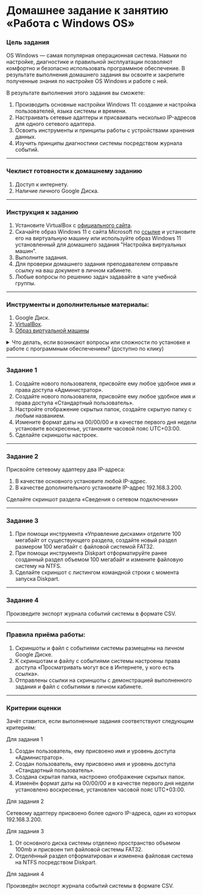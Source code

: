 # Домашнее задание к занятию «Работа с Windows OS»

### Цель задания

OS Windows — самая популярная операционная система. Навыки по настройке, диагностике и правильной эксплуатации позволяют комфортно и безопасно использовать программное обеспечение. В результате выполнения домашнего задания вы освоите и закрепите полученные знания по настройке OS Windows и работе с ней.

В результате выполнения этого задания вы сможете:

1. Производить основные настройки Windows 11: создание и настройка пользователей, языка системы и времени.
2. Настраивать сетевые адаптеры и присваивать несколько IP-адресов для одного сетевого адаптера.
3. Освоить инструменты и принципы работы с устройствами хранения данных.
4. Изучить принципы диагностики системы посредством журнала событий.

------

### Чеклист готовности к домашнему заданию

1. Доступ к интернету.
2. Наличие личного Google Диска.

------

### Инструкция к заданию

1. Установите VirtualBox с [официального сайта](https://www.virtualbox.org/).
2. Скачайте образ Windows 11 с сайта Microsoft по [ссылке](https://www.microsoft.com/ru-ru/software-download/windows11) и установите его на виртуальную машину или используйте образ Windows 11 установленный для домашнего задания "Настройка виртуальных машин".
4. Выполните задания.
5. Для проверки домашнего задания преподавателем отправьте ссылку на ваш документ в личном кабинете.
6. Любые вопросы по решению задач задавайте в чате учебной группы.

------

### Инструменты и дополнительные материалы:

1. Google Диск.
2. [VirtualBox](https://www.virtualbox.org/wiki/Downloads).
3. [Образ виртуальной машины](https://www.microsoft.com/ru-ru/software-download/windows11)

<details>
  <summary> Что делать, если возникают вопросы или сложности по установке и работе с программным обеспечением? (доступно по клику)</summary>
  
  
1. Напишите в чат группы или обратиться к координатору в системе обращений студентов на сайте по [ссылке](netology.ru/profile?modal=support&type=new-ticket)

2. Можете написать о своей проблеме в разделе «Вопросы и ответы» к домашнему заданию
  
  ![image](https://github.com/netology-code/pwin-homeworks/blob/homeworks-pae-7/5.1/Q%26A.png)
    ---
  
</details>

------

### Задание 1

1. Создайте нового пользователя, присвойте ему любое удобное имя и права доступа «Администратор».
1. Создайте нового пользователя, присвойте ему любое удобное имя и права доступа «Стандартный пользователь».
1. Настройте отображение скрытых папок, создайте скрытую папку с любым названием.
1. Измените формат даты на 00/00/00 и в качестве первого дня недели установите воскресенье, установите часовой пояс UTC+03:00.
1. Сделайте скриншоты настроек.


------

### Задание 2

Присвойте сетевому адаптеру два IP-адреса:
  1. В качестве основного установите любой IP-адрес.
  2. В качестве дополнительного установите IP-адрес 192.168.3.200.
  
  Сделайте скриншот раздела «Сведения о сетевом подключении»

------

### Задание 3

1. При помощи инструмента «Управление дисками» отделите 100 мегабайт от существующего раздела, создайте новый раздел размером 100 мегабайт с файловой системой FAT32.
1. При помощи инструмента Diskpart отформатируйте ранее созданный раздел объемом 100 мегабайт и измените файловую систему на NTFS.
1. Сделайте скриншот с листингом командной строки с момента запуска Diskpart.

------

### Задание 4

Произведите экспорт журнала событий системы в формате CSV.

------

### Правила приёма работы:
1. Скриншоты и файл с событиями системы размещены на личном Google Диске.
2. К скриншотам и файлу с событиями системы настроены права доступа «Просматривать могут все в Интернете, у кого есть ссылка».
3. Отправлены ссылки на скриншоты с демонстрацией выполненного задания и файл с событиями в личном кабинете.

------

### Критерии оценки

Зачёт ставится, если выполненные задания соответствуют следующим критериям:

Для задания 1

1. Создан пользователь, ему присвоено имя и уровень доступа «Администратор».
2. Создан пользователь, ему присвоено имя и уровень доступа «Стандартный пользователь».
3. Создана скрытая папка, настроено отображение скрытых папок.
4. Изменён формат даты на 00/00/00 и в качестве первого дня недели установлено воскресенье, установлен часовой пояс UTC+03:00.

Для задания 2

Сетевому адаптеру присвоено более одного IP-адреса, один из которых 192.168.3.200.

Для задания 3

1. От основного диска системы отделено пространство объемом 100mb и присвоен тип файловой системы FAT32.
1. Отделённый раздел отформатирован и изменена файловая система на NTFS посредством Diskpart.

Для задания 4

Произведён экспорт журнала событий системы в формате CSV.
